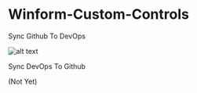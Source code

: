 # Winform-Custom-Controls

Sync Github To DevOps

![alt text](https://dev.azure.com/AgingBurst/Winform-Custom-Controls/_apis/build/status/Winform-Custom-Controls-CI)

Sync DevOps To Github

(Not Yet)
